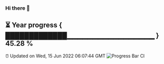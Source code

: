 ### Hi there 👋
⏳ Year progress { █████████████▁▁▁▁▁▁▁▁▁▁▁▁▁▁▁▁▁ } 45.28 %
---
⏰ Updated on Wed, 15 Jun 2022 06:07:44 GMT
![Progress Bar CI](https://github.com/Moyi321/Moyi321/workflows/Progress%20Bar%20CI/badge.svg)
